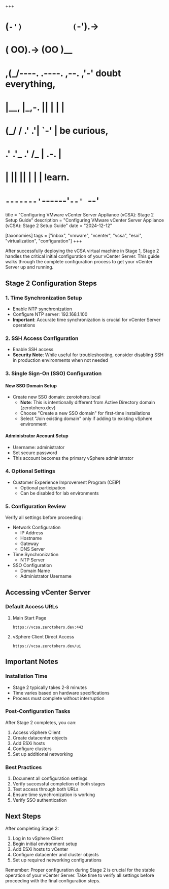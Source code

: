 +++
#   (`-')           (`-').->
#   ( OO).->        (OO )__
# ,(_/----. .----. ,--. ,'-' doubt everything,
# |__,    |\_,-.  ||  | |  |
#  (_/   /    .' .'|  `-'  | be curious,
#  .'  .'_  .'  /_ |  .-.  |
# |       ||      ||  | |  | learn.
# `-------'`------'`--' `--'

title = "Configuring VMware vCenter Server Appliance (vCSA): Stage 2 Setup Guide"
description = "Configuring VMware vCenter Server Appliance (vCSA): Stage 2 Setup Guide"
date = "2024-12-12"

[taxonomies]
tags = ["inbox", "vmware", "vcenter", "vcsa", "esxi", "virtualization", "configuration"]
+++

After successfully deploying the vCSA virtual machine in Stage 1, Stage 2 handles the critical initial configuration of your vCenter Server. This guide walks through the complete configuration process to get your vCenter Server up and running.

## Stage 2 Configuration Steps

### 1. Time Synchronization Setup
- Enable NTP synchronization
- Configure NTP server: 192.168.1.100
- **Important**: Accurate time synchronization is crucial for vCenter Server operations

### 2. SSH Access Configuration
- Enable SSH access
- **Security Note**: While useful for troubleshooting, consider disabling SSH in production environments when not needed

### 3. Single Sign-On (SSO) Configuration

#### New SSO Domain Setup
- Create new SSO domain: zerotohero.local
    - **Note**: This is intentionally different from Active Directory domain (zerotohero.dev)
    - Choose "Create a new SSO domain" for first-time installations
    - Select "Join existing domain" only if adding to existing vSphere environment

#### Administrator Account Setup
- Username: administrator
- Set secure password
- This account becomes the primary vSphere administrator

### 4. Optional Settings
- Customer Experience Improvement Program (CEIP)
    - Optional participation
    - Can be disabled for lab environments

### 5. Configuration Review
Verify all settings before proceeding:
- Network Configuration
    - IP Address
    - Hostname
    - Gateway
    - DNS Server
- Time Synchronization
    - NTP Server
- SSO Configuration
    - Domain Name
    - Administrator Username

## Accessing vCenter Server

### Default Access URLs
1. Main Start Page
   ```
   https://vcsa.zerotohero.dev:443
   ```

2. vSphere Client Direct Access
   ```
   https://vcsa.zerotohero.dev/ui
   ```

## Important Notes

### Installation Time
- Stage 2 typically takes 2-8 minutes
- Time varies based on hardware specifications
- Process must complete without interruption

### Post-Configuration Tasks
After Stage 2 completes, you can:
1. Access vSphere Client
2. Create datacenter objects
3. Add ESXi hosts
4. Configure clusters
5. Set up additional networking

### Best Practices
1. Document all configuration settings
2. Verify successful completion of both stages
3. Test access through both URLs
4. Ensure time synchronization is working
5. Verify SSO authentication

## Next Steps

After completing Stage 2:
1. Log in to vSphere Client
2. Begin initial environment setup
3. Add ESXi hosts to vCenter
4. Configure datacenter and cluster objects
5. Set up required networking configurations

Remember: Proper configuration during Stage 2 is crucial for the stable operation of your vCenter Server. Take time to verify all settings before proceeding with the final configuration steps.
